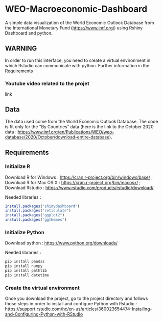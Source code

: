 # WEO-Macroeconomic-Dashboard
A simple data visualization of the World Economic Outlook Database from the International Monetary Fund (https://www.imf.org/) using Rshiny Dashboard and python.

## WARNING
In order to run this interface, you need to create a virtual environment in which Rstudio can communicate with python. Further information in the Requirements

### Youtube video related to the projet
link

## Data
The data used come from the World Economic Outlook Database.
The code is fit only for the "By Countries" data (here is the link to the October 2020 data : https://www.imf.org/en/Publications/WEO/weo-database/2020/October/download-entire-database).

## Requirements

### Initialize R
Download R for Windows : https://cran.r-project.org/bin/windows/base/ ; Download R for Mac OS X : https://cran.r-project.org/bin/macosx/ ; Download Rstudio : https://www.rstudio.com/products/rstudio/download/

Needed libraries :
```R
install.packages("shinydashboard")
install.packages("reticulate")
install.packages("ggplot2")
install.packages("ggthemes")
```
### Initialize Python
Download python : https://www.python.org/downloads/

Needed libraries :
```bash
pip install pandas
pip install numpy
pip install pathlib
pip install datetime
```
### Create the virtual environment
Once you download the project, go to the project directory and follows those steps in order to install and configure Python with Rstudio :
https://support.rstudio.com/hc/en-us/articles/360023654474-Installing-and-Configuring-Python-with-RStudio
